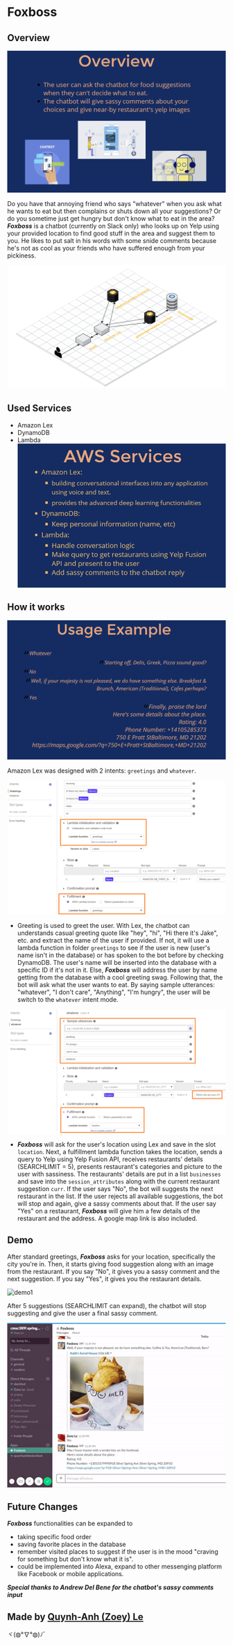# Foxboss




Overview
----------

![overview](pictures/overview.png)

  Do you have that annoying friend who says "whatever" when you ask what he wants to eat but then complains or shuts down all your suggestions? Or do you sometime just get hungry but don't know what to eat in the area?
***Foxboss*** is a chatbot (currently on Slack only) who looks up on Yelp using your provided location to find good stuff in the area and suggest them to you. He likes to put salt in his words with some snide comments because he's not as cool as your friends who have suffered enough from your pickiness.  
  
![architecture diagram](pictures/Foxboss-chatbot.png)
  
Used Services
-------------
- Amazon Lex
- DynamoDB
- Lambda
![AWS Services](pictures/AWS_use.png)

How it works 
-------------
![AWS Services](pictures/usage_example.png)


Amazon Lex was designed with 2 intents: `greetings` and `whatever`. 

![AWS Services](pictures/AWS_lex_greetings.PNG)

- Greeting is used to greet the user. With Lex, the chatbot can understands casual greeting quote like "hey", "hi", "Hi there it's Jake", etc. and extract the name of the user if provided. If not, it will use a lambda function in folder `greetings` to see if 
the user is new (user's name isn't in the database) or has spoken to the bot before by checking DynamoDB. The user's name will be inserted into the database with a specific ID if it's not in it. Else, ***Foxboss*** will address the user by name getting from the database with a cool greeting swag. Following that, the bot will ask what the user wants to eat. By saying sample utterances: "whatever", "I don't care", "Anything", "I'm hungry", the user will be switch to the `whatever` intent mode.

![AWS Services](pictures/AWS_lex_whatever.PNG)

- ***Foxboss*** will ask for the user's location using Lex and save in the slot `location`. Next, a fulfillment lambda function takes the location, sends a query to Yelp using Yelp Fusion API, receives restaurants' details (SEARCHLIMIT = 5), presents restaurant's categories and picture to the user with sassiness. The restaurants' details are put in a list `businesses` and save into the `session_attributes` along with the current restaurant suggestion `curr`. If the user says "No", the bot will suggests the next restaurant in the list. If the user rejects all available suggestions, the bot will stop and again, give a sassy comments about that. If the user say "Yes" on a restaurant, ***Foxboss*** will give him a few details of the restaurant and the address. A google map link is also included.

Demo
----------------

After standard greetings, ***Foxboss*** asks for your location, specifically the city you're in. Then, it starts giving food suggestion along with an image from the restaurant. If you say "No", it gives you a sassy comment and the next suggestion. If you say "Yes", it gives you the restaurant details.

![demo1](pictures/foxboss1.gif)

After 5 suggestions (SEARCHLIMIT can expand), the chatbot will stop suggesting and give the user a final sassy comment.

![demo2](pictures/foxboss2.gif)

Future Changes
----------------
  ***Foxboss*** functionalities can be expanded to 
  * taking specific food order
  * saving favorite places in the database
  * remember visited places to suggest if the user is in the mood "craving for something but don't know what it is". 
  * could be implemented into Alexa, expand to other messenging platform like Facebook or mobile applications.

***Special thanks to Andrew Del Bene for the chatbot's sassy comments input***

Made by [Quynh-Anh (Zoey) Le](https://github.com/zoeyleqa)
----------------------------
ヾ(◍°∇°◍)ﾉﾞ
